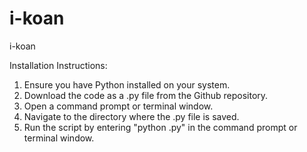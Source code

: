 # i-koan
i-koan


Installation Instructions:
<ol>
  <li>Ensure you have Python installed on your system.</li>
  <li>Download the code as a .py file from the Github repository.</li>
  <li>Open a command prompt or terminal window.</li>
  <li>Navigate to the directory where the .py file is saved.</li>
  <li>Run the script by entering "python <filename>.py" in the command prompt or terminal window.</li>
</ol>    
